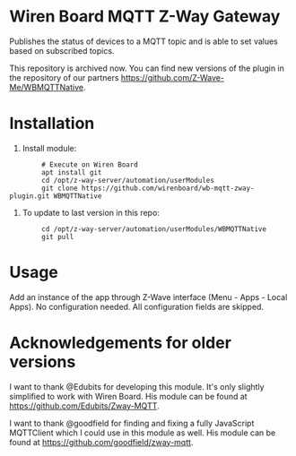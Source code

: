 # Wiren Board MQTT Z-Way Gateway

Publishes the status of devices to a MQTT topic and is able to set
values based on subscribed topics.

This repository is archived now. You can find new versions of the plugin in the repository of our partners https://github.com/Z-Wave-Me/WBMQTTNative.

# Installation

1. Install module:
```shell
        # Execute on Wiren Board
        apt install git
        cd /opt/z-way-server/automation/userModules
        git clone https://github.com/wirenboard/wb-mqtt-zway-plugin.git WBMQTTNative
```
1. To update to last version in this repo:
```shell
        cd /opt/z-way-server/automation/userModules/WBMQTTNative
        git pull
```
# Usage

Add an instance of the app through Z-Wave interface (Menu - Apps - Local Apps). No configuration needed. All configuration fields are skipped.

# Acknowledgements for older versions

I want to thank @Edubits for developing this module. It's only slightly simplified to work with Wiren Board. His module can be found at https://github.com/Edubits/Zway-MQTT.

I want to thank @goodfield for finding and fixing a fully JavaScript MQTTClient which I could use in this module as well. His module can be found at https://github.com/goodfield/zway-mqtt.
